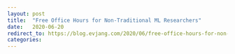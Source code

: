 ```yaml
---
layout: post
title:  "Free Office Hours for Non-Traditional ML Researchers"
date:   2020-06-20
redirect_to: https://blog.evjang.com/2020/06/free-office-hours-for-non-traditional.html
categories:
---
```

	